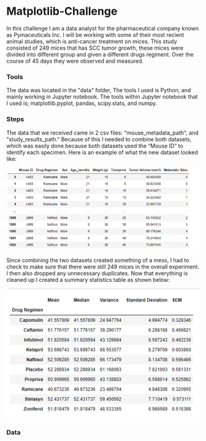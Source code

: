 # Matplotlib-Challenge

In this challenge I am a data analyst for the pharmaceutical company known as Pymaceuticals Inc. I will be working with some of their most recient animal studies, which is anti-cancer treatment on mices. This study consisted of 249 mices that has SCC tumor growth, these mices were divided into different group and given a different drugs regiment. Over the course of 45 days they were observed and measured. 

### Tools
The data was located in the "data" folder, The tools I used is Python, and mainly working in Jupyter notebook. The tools within Jupyter notebook that I used is; matplotlib.pyplot, pandas, scipy.stats, and numpy.

### Steps
The data that we received came in 2 csv files: "mouse_metadata_path", and "study_results_path." Because of this I needed to combine both datasets, which was easily done because both datasets used the “Mouse ID” to identify each specimen. Here is an example of what the new dataset looked like: 

![](Images/Mouse_Data_Combined.png)

Since combining the two datasets created something of a mess, I had to check to make sure that there were still 249 mices in the overall experiment. I then also dropped any unnecessary duplicates. Now that everything is cleaned up I created a summary statistics table as shown below: 

![](Images/Sum_Stat.png)

### Data
